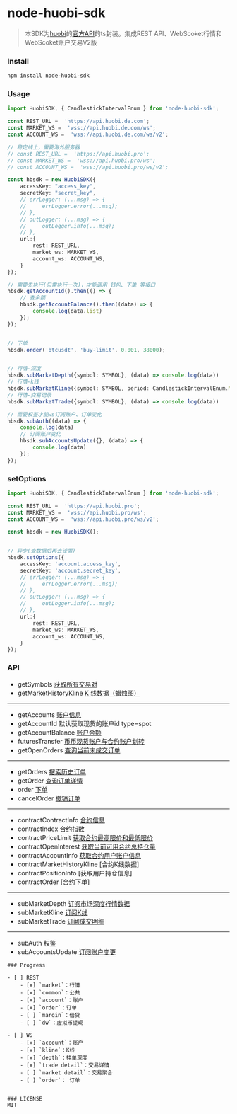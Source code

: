 
# node-huobi-sdk

> 本SDK为[huobi](https://www.huobi.pro/zh-cn)的[官方API](https://huobiapi.github.io/docs)的ts封装。集成REST API、WebScoket行情和WebScoket账户交易V2版


### Install

```bash
npm install node-huobi-sdk
```


### Usage

```ts
import HuobiSDK, { CandlestickIntervalEnum } from 'node-huobi-sdk';

const REST_URL =  'https://api.huobi.de.com';
const MARKET_WS =  'wss://api.huobi.de.com/ws';
const ACCOUNT_WS =  'wss://api.huobi.de.com/ws/v2';

// 稳定线上，需要海外服务器
// const REST_URL =  'https://api.huobi.pro';
// const MARKET_WS =  'wss://api.huobi.pro/ws';
// const ACCOUNT_WS =  'wss://api.huobi.pro/ws/v2';

const hbsdk = new HuobiSDK({
    accessKey: "access_key",
    secretKey: "secret_key",
    // errLogger: (...msg) => {
    //     errLogger.error(...msg);
    // },
    // outLogger: (...msg) => {
    //     outLogger.info(...msg);
    // },
    url:{
        rest: REST_URL,
        market_ws: MARKET_WS,
        account_ws: ACCOUNT_WS,
    }
});

// 需要先执行(只需执行一次)，才能调用 钱包、下单 等接口
hbsdk.getAccountId().then(() => {
    // 查余额
    hbsdk.getAccountBalance().then((data) => {
        console.log(data.list)
    });
});


// 下单
hbsdk.order('btcusdt', 'buy-limit', 0.001, 38000);


// 行情-深度
hbsdk.subMarketDepth({symbol: SYMBOL}, (data) => console.log(data))
// 行情-k线
hbsdk.subMarketKline({symbol: SYMBOL, period: CandlestickIntervalEnum.MIN1}, (data) => console.log(data))
// 行情-交易记录
hbsdk.subMarketTrade({symbol: SYMBOL}, (data) => console.log(data))

// 需要权鉴才能ws订阅账户、订单变化
hbsdk.subAuth((data) => {
    console.log(data)
    // 订阅账户变化
    hbsdk.subAccountsUpdate({}, (data) => {
        console.log(data)
    });
});
```


### setOptions
```ts
import HuobiSDK, { CandlestickIntervalEnum } from 'node-huobi-sdk';

const REST_URL =  'https://api.huobi.pro';
const MARKET_WS =  'wss://api.huobi.pro/ws';
const ACCOUNT_WS =  'wss://api.huobi.pro/ws/v2';

const hbsdk = new HuobiSDK();


// 异步(查数据后再去设置)
hbsdk.setOptions({
    accessKey: 'account.access_key',
    secretKey: 'account.secret_key',
    // errLogger: (...msg) => {
    //     errLogger.error(...msg);
    // },
    // outLogger: (...msg) => {
    //     outLogger.info(...msg);
    // },
    url:{
        rest: REST_URL,
        market_ws: MARKET_WS,
        account_ws: ACCOUNT_WS,
    }
});
```

### API

- getSymbols [获取所有交易对](https://huobiapi.github.io/docs/spot/v1/cn/#0e505d18dc)
- getMarketHistoryKline [K 线数据（蜡烛图）](https://huobiapi.github.io/docs/spot/v1/cn/#k)
- --
- getAccounts [账户信息](https://huobiapi.github.io/docs/spot/v1/cn/#2a0d0be224)
- getAccountId 默认获取现货的账户id type=spot
- getAccountBalance [账户余额](https://huobiapi.github.io/docs/spot/v1/cn/#870c0ab88b)
- futuresTransfer [币币现货账户与合约账户划转](https://huobiapi.github.io/docs/spot/v1/cn/#2f6797c498)
- getOpenOrders [查询当前未成交订单](https://huobiapi.github.io/docs/spot/v1/cn/#95f2078356)
- --
- getOrders [搜索历史订单](https://huobiapi.github.io/docs/spot/v1/cn/#d72a5b49e7)
- getOrder [查询订单详情](https://huobiapi.github.io/docs/spot/v1/cn/#5f8b337a4c)
- order [下单](https://huobiapi.github.io/docs/spot/v1/cn/#fd6ce2a756)
- cancelOrder [撤销订单](https://huobiapi.github.io/docs/spot/v1/cn/#de93fae07b)
- --
- contractContractInfo [合约信息](https://huobiapi.github.io/docs/dm/v1/cn/#a231eed8c5)
- contractIndex [合约指数](https://huobiapi.github.io/docs/dm/v1/cn/#6b15dcb6a3)
- contractPriceLimit [获取合约最高限价和最低限价](https://huobiapi.github.io/docs/dm/v1/cn/#025c787500)
- contractOpenInterest [获取当前可用合约总持仓量](https://huobiapi.github.io/docs/dm/v1/cn/#e30aaa2765)
- contractAccountInfo [获取合约用户账户信息](https://huobiapi.github.io/docs/dm/v1/cn/#e807c44c06)
- contractMarketHistoryKline [合约K线数据]
- contractPositionInfo [获取用户持仓信息]
- contractOrder [合约下单]
- --
- subMarketDepth [订阅市场深度行情数据](https://huobiapi.github.io/docs/spot/v1/cn/#8742b7d9f7)
- subMarketKline [订阅K线](https://huobiapi.github.io/docs/spot/v1/cn/#k-2)
- subMarketTrade [订阅成交明细](https://huobiapi.github.io/docs/spot/v1/cn/#56c6c47284-2)
- --
- subAuth 权鉴
- subAccountsUpdate [订阅账户变更](https://huobiapi.github.io/docs/spot/v1/cn/#f2e38456dd)
```
### Progress

- [ ] REST
    - [x] `market`：行情
    - [x] `common`：公共
    - [x] `account`：账户
    - [x] `order`：订单
    - [ ] `margin`：借贷
    - [ ] `dw`：虚拟币提现

- [ ] WS
    - [x] `account`：账户
    - [x] `kline`：K线
    - [x] `depth`：挂单深度
    - [x] `trade detail`：交易详情
    - [ ] `market detail`：交易聚合
    - [ ] `order`： 订单


### LICENSE
MIT
